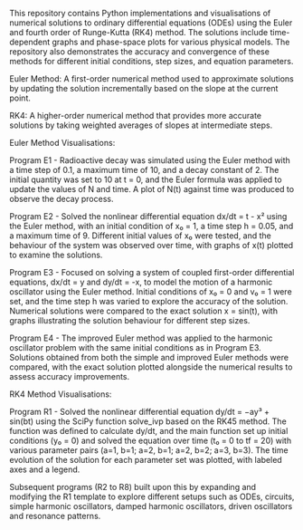 This repository contains Python implementations and visualisations of numerical solutions to ordinary differential equations (ODEs) using the Euler and fourth order of
Runge-Kutta (RK4) method. The solutions include time-dependent graphs and phase-space plots for various physical models. The repository also demonstrates the accuracy and 
convergence of these methods for different initial conditions, step sizes, and equation parameters.

Euler Method: A first-order numerical method used to approximate solutions by updating the solution incrementally based on the slope at the current point.

RK4: A higher-order numerical method that provides more accurate solutions by taking weighted averages of slopes at intermediate steps.


Euler Method Visualisations:

Program E1 - Radioactive decay was simulated using the Euler method with a time step of 0.1, a maximum time of 10, and a decay constant of 2. The initial quantity was set to 
10 at t = 0, and the Euler formula was applied to update the values of N and time. A plot of N(t) against time was produced to observe the decay process. 

Program E2 - Solved the nonlinear differential equation dx/dt = t - x² using the Euler method, with an initial condition of x₀ = 1, a time step h = 0.05, and a maximum time 
of 9. Different initial values of x₀ were tested, and the behaviour of the system was observed over time, with graphs of x(t) plotted to examine the solutions. 

Program E3 - Focused on solving a system of coupled first-order differential equations, dx/dt = y and dy/dt = -x, to model the motion of a harmonic oscillator using the Euler 
method. Initial conditions of x₀ = 0 and v₀ = 1 were set, and the time step h was varied to explore the accuracy of the solution. Numerical solutions were compared to the 
exact solution x = sin(t), with graphs illustrating the solution behaviour for different step sizes.

Program E4 - The improved Euler method was applied to the harmonic oscillator problem with the same initial conditions as in Program E3. Solutions obtained from both the 
simple and improved Euler methods were compared, with the exact solution plotted alongside the numerical results to assess accuracy improvements.

RK4 Method Visualisations:

Program R1 - Solved the nonlinear differential equation dy/dt = −ay³ + sin(bt) using the SciPy function solve_ivp based on the RK45 method. The function was defined to 
calculate dy/dt, and the main function set up initial conditions (y₀ = 0) and solved the equation over time (t₀ = 0 to tf = 20) with various parameter pairs (a=1, b=1; 
a=2, b=1; a=2, b=2; a=3, b=3). The time evolution of the solution for each parameter set was plotted, with labeled axes and a legend.

Subsequent programs (R2 to R8) built upon this by expanding and modifying the R1 template to explore different setups such as ODEs, circuits, simple harmonic oscillators,
damped harmonic oscillators, driven oscillators and resonance patterns.
